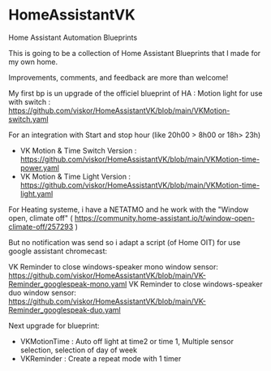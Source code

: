 # HomeAssistantVK

Home Assistant Automation Blueprints

This is going to be a collection of Home Assistant Blueprints that I made for my own home.

Improvements, comments, and feedback are more than welcome!

My first bp is un upgrade of the officiel blueprint of HA : Motion light for use with switch : https://github.com/viskor/HomeAssistantVK/blob/main/VKMotion-switch.yaml

For an integration with Start and stop hour (like 20h00 > 8h00 or 18h> 23h) 
- VK Motion & Time Switch Version : https://github.com/viskor/HomeAssistantVK/blob/main/VKMotion-time-power.yaml
- VK Motion & Time Light Version : https://github.com/viskor/HomeAssistantVK/blob/main/VKMotion-time-light.yaml


For Heating systeme, i have a NETATMO and he work with the "Window open, climate off" ( https://community.home-assistant.io/t/window-open-climate-off/257293 ) 


But no notification was send so i adapt a script (of Home OIT) for use google assistant chromecast:

VK Reminder to close windows-speaker mono window sensor: https://github.com/viskor/HomeAssistantVK/blob/main/VK-Reminder_googlespeak-mono.yaml
VK Reminder to close windows-speaker duo window sensor: https://github.com/viskor/HomeAssistantVK/blob/main/VK-Reminder_googlespeak-duo.yaml


Next upgrade for blueprint: 
- VKMotionTime : Auto off light at time2 or time 1, Multiple sensor selection, selection of day of week   
- VKReminder : Create a repeat mode with 1 timer
